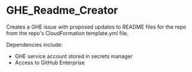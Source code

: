 # GHE_Readme_Creator
Creates a GHE issue with proposed updates to README files for the repo from the repo's CloudFormation template.yml file.

Dependencies include:

* GHE service account stored in secrets manager
* Access to GitHub Enterprise 
